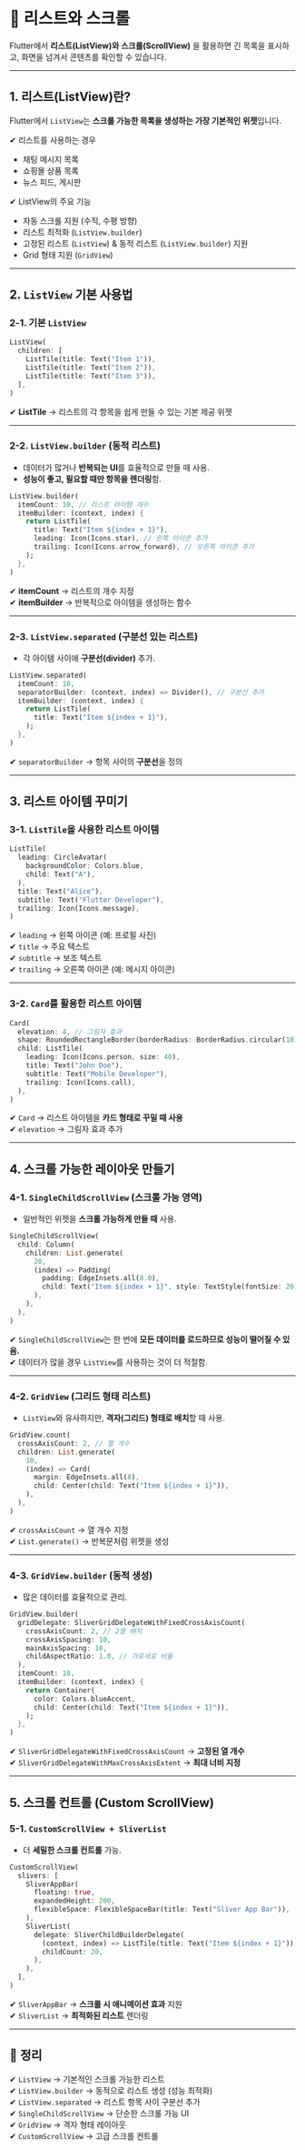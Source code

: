 # 🔲 리스트와 스크롤

Flutter에서 **리스트(ListView)와 스크롤(ScrollView)** 을 활용하면 긴 목록을 표시하고, 화면을 넘겨서 콘텐츠를 확인할 수 있습니다.

---

## 1. 리스트(ListView)란?

Flutter에서 `ListView`는 **스크롤 가능한 목록을 생성하는 가장 기본적인 위젯**입니다.

✔ 리스트를 사용하는 경우
- 채팅 메시지 목록
- 쇼핑몰 상품 목록
- 뉴스 피드, 게시판

✔ ListView의 주요 기능
- 자동 스크롤 지원 (수직, 수평 방향)
- 리스트 최적화 (`ListView.builder`)
- 고정된 리스트 (`ListView`) & 동적 리스트 (`ListView.builder`) 지원
- Grid 형태 지원 (`GridView`)

---

## 2. `ListView` 기본 사용법

### 2-1. 기본 `ListView`
```dart
ListView(
  children: [
    ListTile(title: Text("Item 1")),
    ListTile(title: Text("Item 2")),
    ListTile(title: Text("Item 3")),
  ],
)
```

✔ **ListTile** → 리스트의 각 항목을 쉽게 만들 수 있는 기본 제공 위젯

---

### 2-2. `ListView.builder` (동적 리스트)
- 데이터가 많거나 **반복되는 UI**를 효율적으로 만들 때 사용.
- **성능이 좋고, 필요할 때만 항목을 렌더링**함.

```dart
ListView.builder(
  itemCount: 10, // 리스트 아이템 개수
  itemBuilder: (context, index) {
    return ListTile(
      title: Text("Item ${index + 1}"),
      leading: Icon(Icons.star), // 왼쪽 아이콘 추가
      trailing: Icon(Icons.arrow_forward), // 오른쪽 아이콘 추가
    );
  },
)
```

✔ **itemCount** → 리스트의 개수 지정  
✔ **itemBuilder** → 반복적으로 아이템을 생성하는 함수  

---

### 2-3. `ListView.separated` (구분선 있는 리스트)
- 각 아이템 사이에 **구분선(divider)** 추가.

```dart
ListView.separated(
  itemCount: 10,
  separatorBuilder: (context, index) => Divider(), // 구분선 추가
  itemBuilder: (context, index) {
    return ListTile(
      title: Text("Item ${index + 1}"),
    );
  },
)
```

✔ `separatorBuilder` → 항목 사이의 **구분선**을 정의  

---

## 3. 리스트 아이템 꾸미기

### 3-1. `ListTile`을 사용한 리스트 아이템
```dart
ListTile(
  leading: CircleAvatar(
    backgroundColor: Colors.blue,
    child: Text("A"),
  ),
  title: Text("Alice"),
  subtitle: Text("Flutter Developer"),
  trailing: Icon(Icons.message),
)
```

✔ `leading` → 왼쪽 아이콘 (예: 프로필 사진)  
✔ `title` → 주요 텍스트  
✔ `subtitle` → 보조 텍스트  
✔ `trailing` → 오른쪽 아이콘 (예: 메시지 아이콘)

---

### 3-2. `Card`를 활용한 리스트 아이템
```dart
Card(
  elevation: 4, // 그림자 효과
  shape: RoundedRectangleBorder(borderRadius: BorderRadius.circular(10)),
  child: ListTile(
    leading: Icon(Icons.person, size: 40),
    title: Text("John Doe"),
    subtitle: Text("Mobile Developer"),
    trailing: Icon(Icons.call),
  ),
)
```

✔ `Card` → 리스트 아이템을 **카드 형태로 꾸밀 때 사용**  
✔ `elevation` → 그림자 효과 추가  

---

## 4. 스크롤 가능한 레이아웃 만들기

### 4-1. `SingleChildScrollView` (스크롤 가능 영역)
- 일반적인 위젯을 **스크롤 가능하게 만들 때** 사용.

```dart
SingleChildScrollView(
  child: Column(
    children: List.generate(
      20,
      (index) => Padding(
        padding: EdgeInsets.all(8.0),
        child: Text("Item ${index + 1}", style: TextStyle(fontSize: 20)),
      ),
    ),
  ),
)
```

✔ `SingleChildScrollView`는 한 번에 **모든 데이터를 로드하므로 성능이 떨어질 수 있음.**  
✔ 데이터가 많을 경우 `ListView`를 사용하는 것이 더 적절함.  

---

### 4-2. `GridView` (그리드 형태 리스트)
- `ListView`와 유사하지만, **격자(그리드) 형태로 배치**할 때 사용.

```dart
GridView.count(
  crossAxisCount: 2, // 열 개수
  children: List.generate(
    10,
    (index) => Card(
      margin: EdgeInsets.all(8),
      child: Center(child: Text("Item ${index + 1}")),
    ),
  ),
)
```

✔ `crossAxisCount` → 열 개수 지정  
✔ `List.generate()` → 반복문처럼 위젯을 생성  

---

### 4-3. `GridView.builder` (동적 생성)
- 많은 데이터를 효율적으로 관리.

```dart
GridView.builder(
  gridDelegate: SliverGridDelegateWithFixedCrossAxisCount(
    crossAxisCount: 2, // 2열 배치
    crossAxisSpacing: 10,
    mainAxisSpacing: 10,
    childAspectRatio: 1.0, // 가로세로 비율
  ),
  itemCount: 10,
  itemBuilder: (context, index) {
    return Container(
      color: Colors.blueAccent,
      child: Center(child: Text("Item ${index + 1}")),
    );
  },
)
```

✔ `SliverGridDelegateWithFixedCrossAxisCount` → **고정된 열 개수**  
✔ `SliverGridDelegateWithMaxCrossAxisExtent` → **최대 너비 지정**  

---

## 5. 스크롤 컨트롤 (Custom ScrollView)

### 5-1. `CustomScrollView + SliverList`
- 더 **세밀한 스크롤 컨트롤** 가능.

```dart
CustomScrollView(
  slivers: [
    SliverAppBar(
      floating: true,
      expandedHeight: 200,
      flexibleSpace: FlexibleSpaceBar(title: Text("Sliver App Bar")),
    ),
    SliverList(
      delegate: SliverChildBuilderDelegate(
        (context, index) => ListTile(title: Text("Item ${index + 1}")),
        childCount: 20,
      ),
    ),
  ],
)
```

✔ `SliverAppBar` → **스크롤 시 애니메이션 효과** 지원  
✔ `SliverList` → **최적화된 리스트** 렌더링  

---

## 🎯 정리

✔ `ListView` → 기본적인 스크롤 가능한 리스트  
✔ `ListView.builder` → 동적으로 리스트 생성 (성능 최적화)  
✔ `ListView.separated` → 리스트 항목 사이 구분선 추가  
✔ `SingleChildScrollView` → 단순한 스크롤 가능 UI  
✔ `GridView` → 격자 형태 레이아웃  
✔ `CustomScrollView` → 고급 스크롤 컨트롤  
